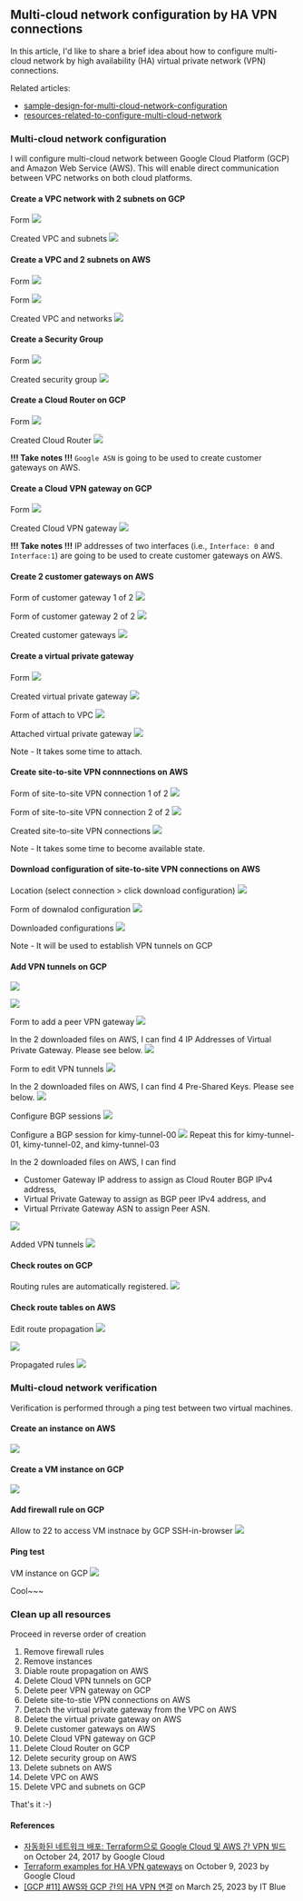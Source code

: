 
## Multi-cloud network configuration by HA VPN connections

In this article, I'd like to share a brief idea about how to configure multi-cloud network by high availability (HA) virtual private network (VPN) connections.

Related articles:
- [sample-design-for-multi-cloud-network-configuration](sample-design-for-multi-cloud-network-configuration.md)
- [resources-related-to-configure-multi-cloud-network](resources-related-to-configure-multi-cloud-network.md)
### Multi-cloud network configuration

I will configure multi-cloud network between Google Cloud Platform (GCP) and Amazon Web Service (AWS). This will enable direct communication between VPC networks on both cloud platforms.

#### Create a VPC network with 2 subnets on GCP

Form
![](../../assets/images/configure-multi-cloud-network/231012-01-Form-to-create-a-VPC-network-and-subnets-on-GCP.png)

Created VPC and subnets
![](../../assets/images/configure-multi-cloud-network/231012-02-Created-VPC-network-and-subnets-on-GCP.png)


#### Create a VPC and 2 subnets on AWS

Form
![](../../assets/images/configure-multi-cloud-network/231012-03-Form-to-create-a-VPC-on-AWS.png)

Form
![](../../assets/images/configure-multi-cloud-network/231012-04-Form-to-create-2-subnets-on-AWS.png)

Created VPC and networks
![](../../assets/images/configure-multi-cloud-network/231012-05-Created-VPC-and-subnets-on-AWS.png)


#### Create a Security Group

Form
![](../../assets/images/configure-multi-cloud-network/231012-06-Form-to-create-a-security-group-on-AWS.png)

Created security group
![](../../assets/images/configure-multi-cloud-network/231012-07-Created-security-group-on-AWS.png)


#### Create a Cloud Router on GCP

Form
![](../../assets/images/configure-multi-cloud-network/231012-08-Form-to-create-a-Cloud-Router-on-GCP.png)

Created Cloud Router
![](../../assets/images/configure-multi-cloud-network/231012-09-Created-Cloud-Router-on-GCP.png)

**!!! Take notes !!!**
`Google ASN` is going to be used to create customer gateways on AWS.

#### Create a Cloud VPN gateway on GCP

Form
![](../../assets/images/configure-multi-cloud-network/231012-10-Form-to-create-a-Cloud-VPN-gateway-on-GCP.png)

Created Cloud VPN gateway
![](../../assets/images/configure-multi-cloud-network/231012-11-Created-Cloud-VPN-gateway-on-GCP.png)

**!!! Take notes !!!**
IP addresses of two interfaces (i.e., `Interface: 0` and `Interface:1`) are going to be used to create customer gateways on AWS.


#### Create 2 customer gateways on AWS

Form of customer gateway 1 of 2
![](../../assets/images/configure-multi-cloud-network/231012-12-Form-to-create-customer-gateway-1-of-2-on-AWS.png)

Form of customer gateway 2 of 2
![](../../assets/images/configure-multi-cloud-network/231012-13-Form-to-create-customer-gateway-2-of-2-on-AWS.png)

Created customer gateways
![](../../assets/images/configure-multi-cloud-network/231012-14-Created-customer-gateways-on-AWS.png)


#### Create a virtual private gateway

Form
![](../../assets/images/configure-multi-cloud-network/231012-15-Form-to-create-a-virtual-private-gateway-on-AWS.png)

Created virtual private gateway
![](../../assets/images/configure-multi-cloud-network/231012-16-Created-virtual-private-gateway-on-AWS.png)

Form of attach to VPC
![](../../assets/images/configure-multi-cloud-network/231012-17-Form-to-attach-the-virtual-private-gateway-to-VPC-on-AWS.png)

Attached virtual private gateway
![](../../assets/images/configure-multi-cloud-network/231012-18-Attached-virtual-private-gateway-on-AWS.png)

Note - It takes some time to attach.

#### Create site-to-site VPN connnections on AWS

Form of site-to-site VPN connection 1 of 2
![](../../assets/images/configure-multi-cloud-network/231012-19-Form-to-create-site-to-site-VPN-connection-1-of-2-on-AWS.png)

Form of site-to-site VPN connection 2 of 2
![](../../assets/images/configure-multi-cloud-network/231012-20-Form-to-create-site-to-site-VPN-connection-2-of-2-on-AWS.png)

Created site-to-site VPN connections
![](../../assets/images/configure-multi-cloud-network/231012-21-Created-site-to-site-VPN-connections-on-AWS.png)

Note - It takes some time to become available state.

#### Download configuration of site-to-site VPN connections on AWS

Location (select connection > click download configuration)
![](../../assets/images/configure-multi-cloud-network/231012-22-Location-to-download-configurations-of-site-to-site-VPN-connnections-on-AWS.png)

Form of downalod configuration
![](../../assets/images/configure-multi-cloud-network/231012-23-Form-to-download-configuration-on-AWS.png)

Downloaded configurations
![](../../assets/images/configure-multi-cloud-network/231012-24-Downloaded-configurations.png)

Note - It will be used to establish VPN tunnels on GCP

#### Add VPN tunnels on GCP

![](../../assets/images/configure-multi-cloud-network/231012-25-Location-to-add-VPN-tunnel-on-GCP.png)

![](../../assets/images/configure-multi-cloud-network/231012-26-Form-to-add-VPN-tunnels-on-GCP.png)

Form to add a peer VPN gateway
![](../../assets/images/configure-multi-cloud-network/231012-27-Form-to-create-a-peer-VPN-gateway-on-GCP.png)

In the 2 downloaded files on AWS, I can find 4 IP Addresses of Virtual Private Gateway. Please see below.
![](../../assets/images/configure-multi-cloud-network/231012-33-Downloaded-configuration-to-create-peer-VPN-interfaces.png)

Form to edit VPN tunnels 
![](../../assets/images/configure-multi-cloud-network/231012-29-Form-to-edit-VPN-tunnels-on-GCP.png)

In the 2 downloaded files on AWS, I can find 4 Pre-Shared Keys. Please see below.
![](../../assets/images/configure-multi-cloud-network/231012-30-Downloaded-configuration-to-edit-VPN-tunnels.png)

Configure BGP sessions 
![](../../assets/images/configure-multi-cloud-network/231012-31-Location-to-configure-BGP-sessions-on-GCP.png)

Configure a BGP session for kimy-tunnel-00
![](../../assets/images/configure-multi-cloud-network/231012-32-Form-to-create-BGP-session-on-GCP.png)
Repeat this for kimy-tunnel-01, kimy-tunnel-02, and kimy-tunnel-03

In the 2 downloaded files on AWS, I can find
- Customer Gateway IP address to assign as Cloud Router BGP IPv4 address,
- Virtual Private Gateway to assign as BGP peer IPv4 address, and
- Virtual Prrivate Gateway ASN to assign Peer ASN.

![](../../assets/images/configure-multi-cloud-network/231012-28-Download-configuration-to-configure-BGP-sessions.png)

Added VPN tunnels
![](../../assets/images/configure-multi-cloud-network/231012-34-Summary-and-reminder-of-cloud-VPN-tunnels-on-GCP.png)

#### Check routes on GCP
Routing rules are automatically registered.
![](../../assets/images/configure-multi-cloud-network/231012-35-Routes-on-GCP.png)

#### Check route tables on AWS

Edit route propagation
![](../../assets/images/configure-multi-cloud-network/231012-36-Location-to-edit-route-propagation-on-AWS.png)

![](../../assets/images/configure-multi-cloud-network/231012-37-Form-to-edit-route-propagation-on-AWS.png)

Propagated rules
![](../../assets/images/configure-multi-cloud-network/231012-38-Route-on-AWS.png)


### Multi-cloud network verification

Verification is performed through a ping test between two virtual machines.
#### Create an instance on AWS

![](../../assets/images/configure-multi-cloud-network/231012-39-Created-instance-on-AWS.png)

#### Create a VM instance on GCP

![](../../assets/images/configure-multi-cloud-network/231012-40-Created-VM-instance-on-GCP.png)

#### Add firewall rule on GCP
Allow to 22 to access VM instnace by GCP SSH-in-browser
![](../../assets/images/configure-multi-cloud-network/231012-41-Added-firewall-rule-to-allow-22.png)

#### Ping test

VM instance on GCP
![](../../assets/images/configure-multi-cloud-network/231012-42-Ping-test-result.png)

Cool~~~

### Clean up all resources
Proceed in reverse order of creation

1. Remove firewall rules
2. Remove instances
3. Diable route propagation on AWS
4. Delete Cloud VPN tunnels on GCP
5. Delete peer VPN gateway on GCP
6. Delete site-to-stie VPN connections on AWS
7. Detach the virtual private gateway from the VPC on AWS
8. Delete the virtual private gateway on AWS
9. Delete customer gateways on AWS
10. Delete Cloud VPN gateway on GCP
11. Delete Cloud Router on GCP
12. Delete security group on AWS
13. Delete subnets on AWS
14. Delete VPC on AWS
15. Delete VPC and subnets on GCP

That's it :-)


#### References
* [자동화된 네트워크 배포: Terraform으로 Google Cloud 및 AWS 간 VPN 빌드](https://cloud.google.com/architecture/automated-network-deployment-multicloud?hl=ko) on October 24, 2017 by Google Cloud
* [Terraform examples for HA VPN gateways](https://cloud.google.com/network-connectivity/docs/vpn/how-to/automate-vpn-setup-with-terraform#to_an_external_peer_network) on October 9, 2023 by Google Cloud
* [[GCP #11] AWS와 GCP 간의 HA VPN 연결](https://blog.naver.com/PostView.naver?blogId=blueday9404&logNo=223055342609) on March 25, 2023 by IT Blue